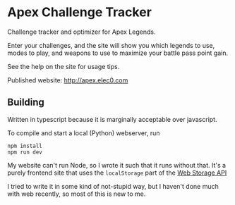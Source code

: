 # Apex Challenge Tracker
Challenge tracker and optimizer for Apex Legends.

Enter your challenges, and the site will show you which legends to use, modes to play, and weapons to use to maximize your battle pass point gain.

See the help on the site for usage tips.

Published website: http://apex.elec0.com

## Building
Written in typescript because it is marginally acceptable over javascript.

To compile and start a local (Python) webserver, run
```
npm install
npm run dev
```

My website can't run Node, so I wrote it such that it runs without that. It's a purely frontend site that uses the `localStorage` part of the [Web Storage API](https://developer.mozilla.org/en-US/docs/Web/API/Web_Storage_API)

I tried to write it in some kind of not-stupid way, but I haven't done much with web recently, so most of this is new to me.